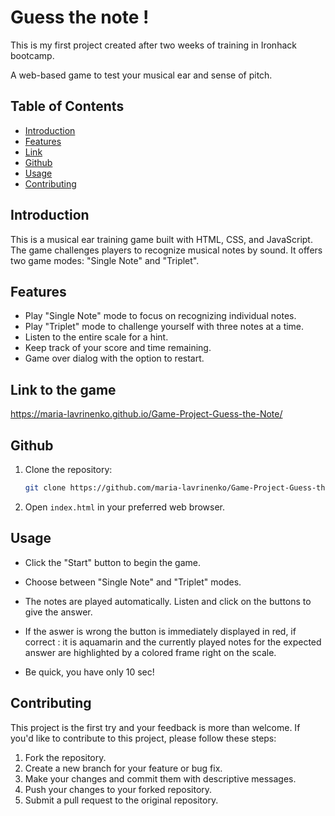 # Guess the note !

This is my first project created after two weeks of training in Ironhack bootcamp.

A web-based game to test your musical ear and sense of pitch.

## Table of Contents
- [Introduction](#introduction)
- [Features](#features)
- [Link](#link-to-the-game)
- [Github](#github)
- [Usage](#usage)
- [Contributing](#contributing)

## Introduction

This is a musical ear training game built with HTML, CSS, and JavaScript. The game challenges players to recognize musical notes by sound. It offers two game modes: "Single Note" and "Triplet".

## Features

- Play "Single Note" mode to focus on recognizing individual notes.
- Play "Triplet" mode to challenge yourself with three notes at a time.
- Listen to the entire scale for a hint.
- Keep track of your score and time remaining.
- Game over dialog with the option to restart.

## Link to the game

https://maria-lavrinenko.github.io/Game-Project-Guess-the-Note/

## Github

1. Clone the repository:
   ```bash
   git clone https://github.com/maria-lavrinenko/Game-Project-Guess-the-Note.git
   ```

2. Open `index.html` in your preferred web browser.


## Usage

- Click the "Start" button to begin the game.
- Choose between "Single Note" and "Triplet" modes.
- The notes are played automatically. Listen and click on the buttons to give the answer.
- If the aswer is wrong the button is immediately displayed in red, if correct : it is aquamarin and the currently played notes for the expected answer are highlighted by a colored frame right on the scale.

- Be quick, you have only 10 sec! 

## Contributing

This project is the first try and your feedback is more than welcome.
If you'd like to contribute to this project, please follow these steps:

1. Fork the repository.
2. Create a new branch for your feature or bug fix.
3. Make your changes and commit them with descriptive messages.
4. Push your changes to your forked repository.
5. Submit a pull request to the original repository.
